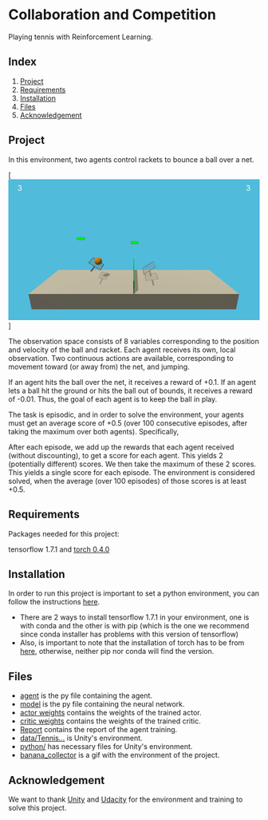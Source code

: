 # Collaboration and Competition

Playing tennis with Reinforcement Learning.

## Index

1. [Project](#project)
2. [Requirements](#requirements)
3. [Installation](#installation)
4. [Files](#files)
5. [Acknowledgement](#acknowledgement)

<a name="project"></a>
## Project

In this environment, two agents control rackets to bounce a ball over a net.

[![IMAGE ALT TEXT](tennis.gif)]

The observation space consists of 8 variables corresponding to the position and velocity of the ball and racket. Each agent receives its own, local observation. Two continuous actions are available, corresponding to movement toward (or away from) the net, and jumping.

If an agent hits the ball over the net, it receives a reward of +0.1. If an agent lets a ball hit the ground or hits the ball out of bounds, it receives a reward of -0.01. Thus, the goal of each agent is to keep the ball in play.

The task is episodic, and in order to solve the environment, your agents must get an average score of +0.5 (over 100 consecutive episodes, after taking the maximum over both agents). Specifically,

After each episode, we add up the rewards that each agent received (without discounting), to get a score for each agent. This yields 2 (potentially different) scores. We then take the maximum of these 2 scores. This yields a single score for each episode. The environment is considered solved, when the average (over 100 episodes) of those scores is at least +0.5.

<a name="requirements"></a>
## Requirements

Packages needed for this project:

tensorflow 1.7.1 and [torch 0.4.0](https://pytorch.org/get-started/previous-versions/)

<a name="installation"></a>
## Installation

In order to run this project is important to set a python environment, you can follow the instructions [here](https://github.com/udacity/deep-reinforcement-learning#dependencies). 
  - There are 2 ways to install tensorflow 1.7.1 in your environment, one is with conda and the other is with pip (which is the one we recommend since conda installer has problems with this version of tensorflow)
  - Also, is important to note that the installation of torch has to be from [here](https://pytorch.org/get-started/previous-versions/), otherwise, neither pip nor conda will find the version.

<a name="files"></a>
## Files

- [agent](https://github.com/MauricioTrejo/CollaborationCompetition/blob/master/agent.py) is the py file containing the agent.
- [model](https://github.com/MauricioTrejo/CollaborationCompetition/blob/master/model.py) is the py file containing the neural network.
- [actor weights](https://github.com/MauricioTrejo/CollaborationCompetition/blob/master/checkpoint_actor.pth) contains the weights of the trained actor.
- [critic weights](https://github.com/MauricioTrejo/CollaborationCompetition/blob/master/checkpoint_critic.pth) contains the weights of the trained critic.
- [Report](https://github.com/MauricioTrejo/CollaborationCompetition/blob/master/Report.ipynb) contains the report of the agent training.
- [data/Tennis...](https://github.com/MauricioTrejo/CollaborationCompetition/tree/master/data/Tennis_Windows_x86_64) is Unity's environment.
- [python/](https://github.com/MauricioTrejo/CollaborationCompetition/tree/master/python) has necessary files for Unity's environment.
- [banana_collector](https://github.com/MauricioTrejo/CollaborationCompetition/blob/master/banana_collector.gif) is a gif with the environment of the project.

<a name="acknowledgement"></a>
## Acknowledgement

We want to thank [Unity](https://unity.com/) and [Udacity](https://www.udacity.com/) for the environment and training to solve this project.
